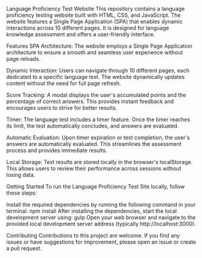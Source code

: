 
Language Proficiency Test Website
This repository contains a language proficiency testing website built with HTML, CSS, and JavaScript. The website features a Single Page Application (SPA) that enables dynamic interactions across 10 different pages. It is designed for language knowledge assessment and offers a user-friendly interface.

Features
SPA Architecture: The website employs a Single Page Application architecture to ensure a smooth and seamless user experience without page reloads.

Dynamic Interaction: Users can navigate through 10 different pages, each dedicated to a specific language test. The website dynamically updates content without the need for full page refresh.

Score Tracking: A modal displays the user's accumulated points and the percentage of correct answers. This provides instant feedback and encourages users to strive for better results.

Timer: The language test includes a timer feature. Once the timer reaches its limit, the test automatically concludes, and answers are evaluated.

Automatic Evaluation: Upon timer expiration or test completion, the user's answers are automatically evaluated. This streamlines the assessment process and provides immediate results.

Local Storage: Test results are stored locally in the browser's localStorage. This allows users to review their performance across sessions without losing data.

Getting Started
To run the Language Proficiency Test Site locally, follow these steps:

Install the required dependencies by running the following command in your terminal:
npm install
After installing the dependencies, start the local development server using:
gulp
Open your web browser and navigate to the provided local development server address (typically http://localhost:3000).

Contributing
Contributions to this project are welcome. If you find any issues or have suggestions for improvement, please open an issue or create a pull request.
